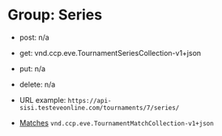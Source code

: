 # Group: Series

* post: n/a  
* get: vnd.ccp.eve.TournamentSeriesCollection-v1+json  
* put: n/a  
* delete: n/a  

* URL example: `https://api-sisi.testeveonline.com/tournaments/7/series/` 


* [Matches](matches/TournamentMatchCollection.md) `vnd.ccp.eve.TournamentMatchCollection-v1+json`

